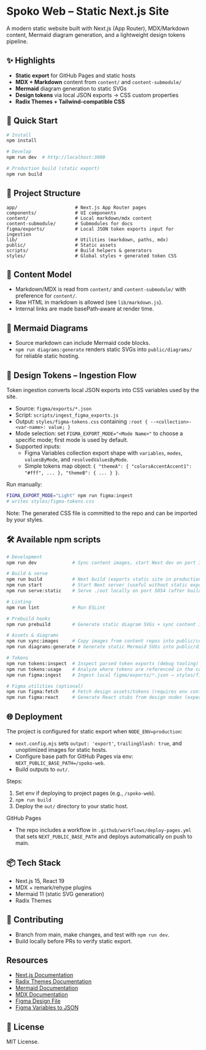 # Spoko Web – Static Next.js Site

A modern static website built with Next.js (App Router), MDX/Markdown content, Mermaid diagram generation, and a lightweight design tokens pipeline.

## ✨ Highlights

- **Static export** for GitHub Pages and static hosts
- **MDX + Markdown** content from `content/` and `content-submodule/`
- **Mermaid** diagram generation to static SVGs
- **Design tokens** via local JSON exports → CSS custom properties
- **Radix Themes + Tailwind-compatible CSS**

## 🚀 Quick Start

```bash
# Install
npm install

# Develop
npm run dev  # http://localhost:3000

# Production build (static export)
npm run build
```

## 📁 Project Structure

```
app/                     # Next.js App Router pages
components/              # UI components
content/                 # Local markdown/mdx content 
content-submodule/       # Submodules for docs 
figma/exports/           # Local JSON token exports input for ingestion
lib/                     # Utilities (markdown, paths, mdx)
public/                  # Static assets
scripts/                 # Build helpers & generators
styles/                  # Global styles + generated token CSS
```

## 📝 Content Model

- Markdown/MDX is read from `content/` and `content-submodule/` with preference for `content/`.
- Raw HTML in markdown is allowed (see `lib/markdown.js`).
- Internal links are made basePath‑aware at render time.

## 🧩 Mermaid Diagrams

- Source markdown can include Mermaid code blocks.
- `npm run diagrams:generate` renders static SVGs into `public/diagrams/` for reliable static hosting.

## 🎨 Design Tokens – Ingestion Flow

Token ingestion converts local JSON exports into CSS variables used by the site.

- Source: `figma/exports/*.json`
- Script: `scripts/ingest_figma_exports.js`
- Output: `styles/figma-tokens.css` containing `:root { --<collection>-<var-name>: value; }`
- Mode selection: set `FIGMA_EXPORT_MODE="<Mode Name>"` to choose a specific mode; first mode is used by default.
- Supported inputs:
  - Figma Variables collection export shape with `variables`, `modes`, `valuesByMode`, and `resolvedValuesByMode`.
  - Simple tokens map object: `{ "themeA": { "colorsAccentAccent1": "#fff", ... }, "themeB": { ... } }`.

Run manually:

```bash
FIGMA_EXPORT_MODE="Light" npm run figma:ingest
# writes styles/figma-tokens.css
```

Note: The generated CSS file is committed to the repo and can be imported by your styles.

## 🛠 Available npm scripts

```bash
# Development
npm run dev             # Sync content images, start Next dev on port 3000

# Build & serve
npm run build           # Next build (exports static site in production config)
npm run start           # Start Next server (useful without static export)
npm run serve:static    # Serve ./out locally on port 5054 (after build)

# Linting
npm run lint            # Run ESLint

# Prebuild hooks
npm run prebuild        # Generate static diagram SVGs + sync content images (runs automatically before build)

# Assets & diagrams
npm run sync:images     # Copy images from content repos into public/content/images
npm run diagrams:generate # Generate static Mermaid SVGs into public/diagrams

# Tokens
npm run tokens:inspect  # Inspect parsed token exports (debug tooling)
npm run tokens:usage    # Analyze where tokens are referenced in the codebase
npm run figma:ingest    # Ingest local figma/exports/*.json → styles/figma-tokens.css

# Figma utilities (optional)
npm run figma:fetch     # Fetch design assets/tokens (requires env config)
npm run figma:react     # Generate React stubs from design nodes (experimental)
```

## 🌐 Deployment

The project is configured for static export when `NODE_ENV=production`:

- `next.config.mjs` sets `output: 'export'`, `trailingSlash: true`, and unoptimized images for static hosts.
- Configure base path for GitHub Pages via env: `NEXT_PUBLIC_BASE_PATH=/spoko-web`.
- Build outputs to `out/`.

Steps:

1. Set env if deploying to project pages (e.g., `/spoko-web`).
2. `npm run build`
3. Deploy the `out/` directory to your static host.

GitHub Pages
- The repo includes a workflow in `.github/workflows/deploy-pages.yml` that sets `NEXT_PUBLIC_BASE_PATH` and deploys automatically on push to main.

## 📦 Tech Stack

- Next.js 15, React 19
- MDX + remark/rehype plugins
- Mermaid 11 (static SVG generation)
- Radix Themes

## 🤝 Contributing

- Branch from main, make changes, and test with `npm run dev`.
- Build locally before PRs to verify static export.

## Resources

- [Next.js Documentation](https://nextjs.org/docs)
- [Radix Themes Documentation](https://www.radix-ui.com/themes)
- [Mermaid Documentation](https://mermaid.js.org)
- [MDX Documentation](https://mdxjs.com)
- [Figma Design File](https://www.figma.com/community/file/1280428825266545105)
- [Figma Variables to JSON](https://www.figma.com/community/plugin/1345399750040406570)

## 📄 License

MIT License.
